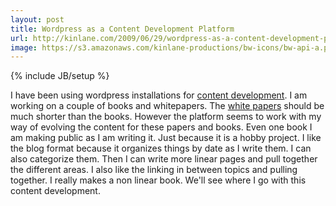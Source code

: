 ```yaml
---
layout: post
title: Wordpress as a Content Development Platform
url: http://kinlane.com/2009/06/29/wordpress-as-a-content-development-platform/
image: https://s3.amazonaws.com/kinlane-productions/bw-icons/bw-api-a.png
---
```

{% include JB/setup %}
<p>
     I have been using wordpress installations for <a class="zem_slink" title="Content development (web)" rel="wikipedia" href="http://en.wikipedia.org/wiki/Content_development_%28web%29">content development</a>. I am working on a couple of books and whitepapers. The <a class="zem_slink" title="White paper" rel="wikipedia" href="http://en.wikipedia.org/wiki/White_paper">white papers</a> should be much shorter than the books. However the platform seems to work with my way of evolving the content for these papers and books. Even one book I am making public as I am writing it. Just because it is a hobby project. I like the blog format because it organizes things by date as I write them. I can also categorize them. Then I can write more linear pages and pull together the different areas. I also like the linking in between topics and pulling together. I really makes a non linear book. We'll see where I go with this content development.
</p>